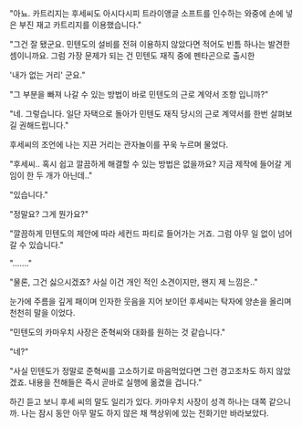 "아뇨. 카트리지는 후세씨도 아시다시피 트라이앵글 소프트를 인수하는 와중에 손에 넣은 부진 재고 카트리지를 이용했습니다." 

"그건 잘 됐군요. 민텐도의 설비를 전혀 이용하지 않았다면 적어도 빈틈 하나는 발견한 셈이니까요. 그럼 가장 문제가 되는 건 민텐도 재직 중에 펜타곤으로 출시한 

'내가 없는 거리' 군요." 

"그 부분을 빠져 나갈 수 있는 방법이 바로 민텐도의 근로 계약서 조항 입니까?" 

"네. 그렇습니다. 일단 자택으로 돌아가 민텐도 재직 당시의 근로 계약서를 한번 살펴보길 권해드립니다." 

후세씨의 조언에 나는 지끈 거리는 관자놀이를 꾸욱 누르며 물었다.

"후세씨.. 혹시 쉽고 깔끔하게 해결할 수 있는 방법은 없을까요? 지금 제작에 들어갈 게임이 한 두 개가 아닌데.." 

"있습니다." 

"정말요? 그게 뭔가요?" 

"깔끔하게 민텐도의 제안에 따라 세컨드 파티로 들어가는 거죠. 그럼 아무 일 없이 넘어갈 수 있습니다." 

"……." 

"물론, 그건 싫으시겠죠? 사실 이건 개인 적인 소견이지만, 왠지 제 느낌은.." 

눈가에 주름을 깊게 패이며 인자한 웃음을 지어 보이던 후세씨는 탁자에 양손을 올리며 천천히 말을 이었다.

"민텐도의 카마우치 사장은 준혁씨와 대화를 원하는 것 같습니다." 

"네?" 

"사실 민텐도가 정말로 준혁씨를 고소하기로 마음먹었다면 그런 경고조차도 하지 않았겠죠. 내용을 전해들은 즉시 곧바로 실행에 옮겼을 겁니다." 

하긴 듣고 보니 후세 씨의 말도 일리가 있다. 카마우치 사장이 성격 하나는 대쪽 같으니까. 나는 잠시 동안 아무 말도 하지 않은 채 책상위에 있는 전화기만 바라보았다.